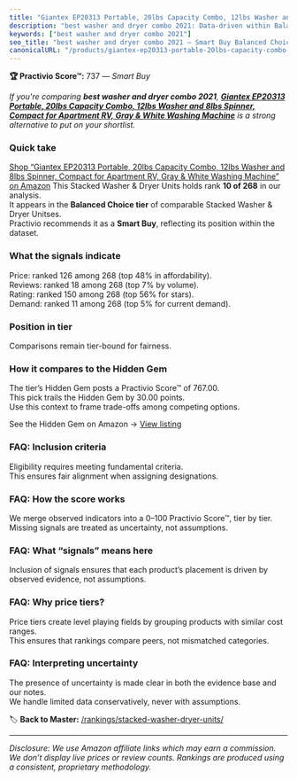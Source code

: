 ```yaml
---
title: "Giantex EP20313 Portable, 20lbs Capacity Combo, 12lbs Washer and 8lbs Spinner, Compact for Apartment RV, Gray & White Washing Machine"
description: "best washer and dryer combo 2021: Data-driven within Balanced Choice ranking using the Practivio Score™. Positioned by quality, value, demand, findability, mom…"
keywords: ["best washer and dryer combo 2021"]
seo_title: "best washer and dryer combo 2021 — Smart Buy Balanced Choice (2025)"
canonicalURL: "/products/giantex-ep20313-portable-20lbs-capacity-combo-12lbs-washer-and-8lbs-spinner-compact-for-apartment-rv-gray-white-washing-machine-B07BY7N4XL/"
---
```


**🏆 Practivio Score™:** 737 — _Smart Buy_


*If you're comparing **best washer and dryer combo 2021**, **[Giantex EP20313 Portable, 20lbs Capacity Combo, 12lbs Washer and 8lbs Spinner, Compact for Apartment RV, Gray & White Washing Machine](https://www.amazon.com/dp/B07BY7N4XL?tag=practivio-20)** is a strong alternative to put on your shortlist.*
### Quick take
[Shop “Giantex EP20313 Portable, 20lbs Capacity Combo, 12lbs Washer and 8lbs Spinner, Compact for Apartment RV, Gray & White Washing Machine” on Amazon](https://www.amazon.com/dp/B07BY7N4XL?tag=practivio-20)
This Stacked Washer & Dryer Units holds rank **10 of 268** in our analysis.  
It appears in the **Balanced Choice tier** of comparable Stacked Washer & Dryer Unitses.  
Practivio recommends it as a **Smart Buy**, reflecting its position within the dataset.

### What the signals indicate
Price: ranked 126 among 268 (top 48% in affordability).  
Reviews: ranked 18 among 268 (top 7% by volume).  
Rating: ranked 150 among 268 (top 56% for stars).  
Demand: ranked 11 among 268 (top 5% for current demand).

### Position in tier
Comparisons remain tier-bound for fairness.

### How it compares to the Hidden Gem
The tier’s Hidden Gem posts a Practivio Score™ of 767.00.  
This pick trails the Hidden Gem by 30.00 points.  
Use this context to frame trade-offs among competing options.  

See the Hidden Gem on Amazon → [View listing](https://www.amazon.com/dp/B09YLKMHLH?tag=practivio-20)

### FAQ: Inclusion criteria
Eligibility requires meeting fundamental criteria.  
This ensures fair alignment when assigning designations.

### FAQ: How the score works
We merge observed indicators into a 0–100 Practivio Score™, tier by tier.  
Missing signals are treated as uncertainty, not assumptions.

### FAQ: What “signals” means here
Inclusion of signals ensures that each product’s placement is driven by observed evidence, not assumptions.

### FAQ: Why price tiers?
Price tiers create level playing fields by grouping products with similar cost ranges.  
This ensures that rankings compare peers, not mismatched categories.

### FAQ: Interpreting uncertainty
The presence of uncertainty is made clear in both the evidence base and our notes.  
We handle limited data conservatively, never with assumptions.


🏷️ **Back to Master:** [/rankings/stacked-washer-dryer-units/](/rankings/stacked-washer-dryer-units/)

---
_Disclosure: We use Amazon affiliate links which may earn a commission. We don’t display live prices or review counts. Rankings are produced using a consistent, proprietary methodology._
